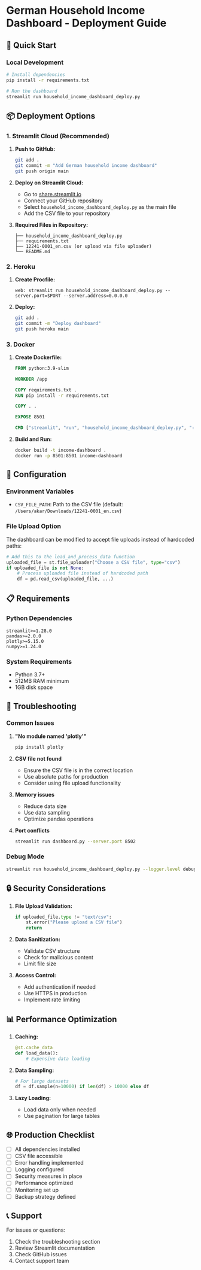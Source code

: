 # German Household Income Dashboard - Deployment Guide

## 🚀 Quick Start

### Local Development
```bash
# Install dependencies
pip install -r requirements.txt

# Run the dashboard
streamlit run household_income_dashboard_deploy.py
```

## 📦 Deployment Options

### 1. Streamlit Cloud (Recommended)

1. **Push to GitHub:**
   ```bash
   git add .
   git commit -m "Add German household income dashboard"
   git push origin main
   ```

2. **Deploy on Streamlit Cloud:**
   - Go to [share.streamlit.io](https://share.streamlit.io)
   - Connect your GitHub repository
   - Select `household_income_dashboard_deploy.py` as the main file
   - Add the CSV file to your repository

3. **Required Files in Repository:**
   ```
   ├── household_income_dashboard_deploy.py
   ├── requirements.txt
   ├── 12241-0001_en.csv (or upload via file uploader)
   └── README.md
   ```

### 2. Heroku

1. **Create Procfile:**
   ```
   web: streamlit run household_income_dashboard_deploy.py --server.port=$PORT --server.address=0.0.0.0
   ```

2. **Deploy:**
   ```bash
   git add .
   git commit -m "Deploy dashboard"
   git push heroku main
   ```

### 3. Docker

1. **Create Dockerfile:**
   ```dockerfile
   FROM python:3.9-slim

   WORKDIR /app

   COPY requirements.txt .
   RUN pip install -r requirements.txt

   COPY . .

   EXPOSE 8501

   CMD ["streamlit", "run", "household_income_dashboard_deploy.py", "--server.address", "0.0.0.0"]
   ```

2. **Build and Run:**
   ```bash
   docker build -t income-dashboard .
   docker run -p 8501:8501 income-dashboard
   ```

## 🔧 Configuration

### Environment Variables
- `CSV_FILE_PATH`: Path to the CSV file (default: `/Users/akar/Downloads/12241-0001_en.csv`)

### File Upload Option
The dashboard can be modified to accept file uploads instead of hardcoded paths:

```python
# Add this to the load_and_process_data function
uploaded_file = st.file_uploader("Choose a CSV file", type="csv")
if uploaded_file is not None:
    # Process uploaded file instead of hardcoded path
    df = pd.read_csv(uploaded_file, ...)
```

## 📋 Requirements

### Python Dependencies
```
streamlit>=1.28.0
pandas>=2.0.0
plotly>=5.15.0
numpy>=1.24.0
```

### System Requirements
- Python 3.7+
- 512MB RAM minimum
- 1GB disk space

## 🐛 Troubleshooting

### Common Issues

1. **"No module named 'plotly'"**
   ```bash
   pip install plotly
   ```

2. **CSV file not found**
   - Ensure the CSV file is in the correct location
   - Use absolute paths for production
   - Consider using file upload functionality

3. **Memory issues**
   - Reduce data size
   - Use data sampling
   - Optimize pandas operations

4. **Port conflicts**
   ```bash
   streamlit run dashboard.py --server.port 8502
   ```

### Debug Mode
```bash
streamlit run household_income_dashboard_deploy.py --logger.level debug
```

## 🔒 Security Considerations

1. **File Upload Validation:**
   ```python
   if uploaded_file.type != "text/csv":
       st.error("Please upload a CSV file")
       return
   ```

2. **Data Sanitization:**
   - Validate CSV structure
   - Check for malicious content
   - Limit file size

3. **Access Control:**
   - Add authentication if needed
   - Use HTTPS in production
   - Implement rate limiting

## 📊 Performance Optimization

1. **Caching:**
   ```python
   @st.cache_data
   def load_data():
       # Expensive data loading
   ```

2. **Data Sampling:**
   ```python
   # For large datasets
   df = df.sample(n=10000) if len(df) > 10000 else df
   ```

3. **Lazy Loading:**
   - Load data only when needed
   - Use pagination for large tables

## 🌐 Production Checklist

- [ ] All dependencies installed
- [ ] CSV file accessible
- [ ] Error handling implemented
- [ ] Logging configured
- [ ] Security measures in place
- [ ] Performance optimized
- [ ] Monitoring set up
- [ ] Backup strategy defined

## 📞 Support

For issues or questions:
1. Check the troubleshooting section
2. Review Streamlit documentation
3. Check GitHub issues
4. Contact support team

